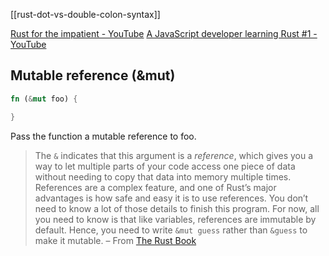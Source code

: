 [[rust-dot-vs-double-colon-syntax]]

[Rust for the impatient - YouTube](https://www.youtube.com/watch?v=br3GIIQeefY&t=320s)
[A JavaScript developer learning Rust #1 - YouTube](https://www.youtube.com/watch?v=55uFgogVms8)

## Mutable reference (&mut)

```rust
fn (&mut foo) {

}
```

Pass the function a mutable reference to foo.

> The `&` indicates that this argument is a _reference_, which gives you a way to let multiple parts of your code access one piece of data without needing to copy that data into memory multiple times. References are a complex feature, and one of Rust’s major advantages is how safe and easy it is to use references. You don’t need to know a lot of those details to finish this program. For now, all you need to know is that like variables, references are immutable by default. Hence, you need to write `&mut guess` rather than `&guess` to make it mutable.
> – From [The Rust Book](https://doc.rust-lang.org/stable/book/ch02-00-guessing-game-tutorial.html#receiving-user-input)

